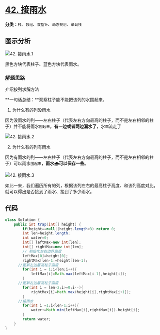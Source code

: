 # [42. 接雨水](https://leetcode-cn.com/problems/trapping-rain-water/)

**分类：**`栈`、`数组`、`双指针`、`动态规划`、`单调栈`

## 图示分析

![42. 接雨水.1](http://drawbed.itlearn.club/uPic/42.%20%E6%8E%A5%E9%9B%A8%E6%B0%B4.1.png)

黑色方块代表柱子、蓝色方块代表雨水。

### 解题思路

介绍按列求解方法

**一句话总结：**观察柱子能不能把该列的水围起来。

1. 为什么有的列没雨水

因为没雨水的列——左右柱子（代表左右方向最高的柱子，而不是左右相邻的柱子）并不能将雨水`围起来`，**有一边或者两边漏水了**，水`都`流走了

![42. 接雨水.2](http://drawbed.itlearn.club/uPic/42.%20%E6%8E%A5%E9%9B%A8%E6%B0%B4.2.png)

2. 为什么有的列有雨水

因为有雨水的列——左右柱子（代表左右方向最高的柱子，而不是左右相邻的柱子）可以雨水`围起来`，**雨水🌧可以保存一些**。

![42. 接雨水.3](http://drawbed.itlearn.club/uPic/42.%20%E6%8E%A5%E9%9B%A8%E6%B0%B4.3.png)

如此一来，我们遍历所有的列，根据该列左右的最高柱子高度、和该列高度对比，就可以得出是否接到了雨水、接到了多少雨水。

## 代码

```java
class Solution {
    public int trap(int[] height) {
        if(height==null||height.length<3) return 0;
        int len=height.length;
        int water=0;
        int[] leftMax=new int[len];
        int[] rightMax=new int[len];
        // 初始化左右边界高度
        leftMax[0]=height[0];
        rightMax[len-1]=height[len-1];
      //更新左边最高柱子高度
        for(int i = 1;i<len;i++){
            leftMax[i]=Math.max(leftMax[i-1],height[i]);
        }
      //更新右边最高柱子高度
        for(int i = len-2;i>=0;i--){
            rightMax[i]=Math.max(height[i],rightMax[i+1]);
        }
      //接雨水
        for(int i =1;i<len-1;i++){
            water+=Math.min(leftMax[i],rightMax[i])-height[i];
        }
        return water;
    }
}
```



















